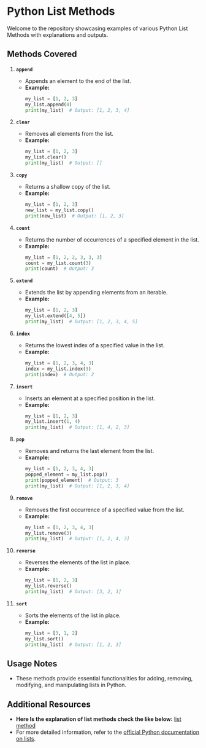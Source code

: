 # Python List Methods

Welcome to the repository showcasing examples of various Python List Methods with explanations and outputs.

## Methods Covered

1. **`append`**
    - Appends an element to the end of the list.
    - **Example:**
      ```python
      my_list = [1, 2, 3]
      my_list.append(4)
      print(my_list)  # Output: [1, 2, 3, 4]
      ```

2. **`clear`**
    - Removes all elements from the list.
    - **Example:**
      ```python
      my_list = [1, 2, 3]
      my_list.clear()
      print(my_list)  # Output: []
      ```

3. **`copy`**
    - Returns a shallow copy of the list.
    - **Example:**
      ```python
      my_list = [1, 2, 3]
      new_list = my_list.copy()
      print(new_list)  # Output: [1, 2, 3]
      ```

4. **`count`**
    - Returns the number of occurrences of a specified element in the list.
    - **Example:**
      ```python
      my_list = [1, 2, 2, 3, 3, 3]
      count = my_list.count(3)
      print(count)  # Output: 3
      ```

5. **`extend`**
    - Extends the list by appending elements from an iterable.
    - **Example:**
      ```python
      my_list = [1, 2, 3]
      my_list.extend([4, 5])
      print(my_list)  # Output: [1, 2, 3, 4, 5]
      ```

6. **`index`**
    - Returns the lowest index of a specified value in the list.
    - **Example:**
      ```python
      my_list = [1, 2, 3, 4, 3]
      index = my_list.index(3)
      print(index)  # Output: 2
      ```

7. **`insert`**
    - Inserts an element at a specified position in the list.
    - **Example:**
      ```python
      my_list = [1, 2, 3]
      my_list.insert(1, 4)
      print(my_list)  # Output: [1, 4, 2, 3]
      ```

8. **`pop`**
    - Removes and returns the last element from the list.
    - **Example:**
      ```python
      my_list = [1, 2, 3, 4, 3]
      popped_element = my_list.pop()
      print(popped_element)  # Output: 3
      print(my_list)  # Output: [1, 2, 3, 4]
      ```

9. **`remove`**
    - Removes the first occurrence of a specified value from the list.
    - **Example:**
      ```python
      my_list = [1, 2, 3, 4, 3]
      my_list.remove(3)
      print(my_list)  # Output: [1, 2, 4, 3]
      ```

10. **`reverse`**
    - Reverses the elements of the list in place.
    - **Example:**
      ```python
      my_list = [1, 2, 3]
      my_list.reverse()
      print(my_list)  # Output: [3, 2, 1]
      ```

11. **`sort`**
    - Sorts the elements of the list in place.
    - **Example:**
      ```python
      my_list = [3, 1, 2]
      my_list.sort()
      print(my_list)  # Output: [1, 2, 3]
      ```

## Usage Notes
- These methods provide essential functionalities for adding, removing, modifying, and manipulating lists in Python.

## Additional Resources
- **Here Is the explanation of list methods check the like below:**
[list method](https://docs.google.com/document/d/1wGfHLVg2e6TvZXSIs-7OVUOfNv0Dbtigtg25qpUALNo/edit?usp=sharing)
- For more detailed information, refer to the [official Python documentation on lists](https://docs.python.org/3/tutorial/datastructures.html#more-on-lists).
